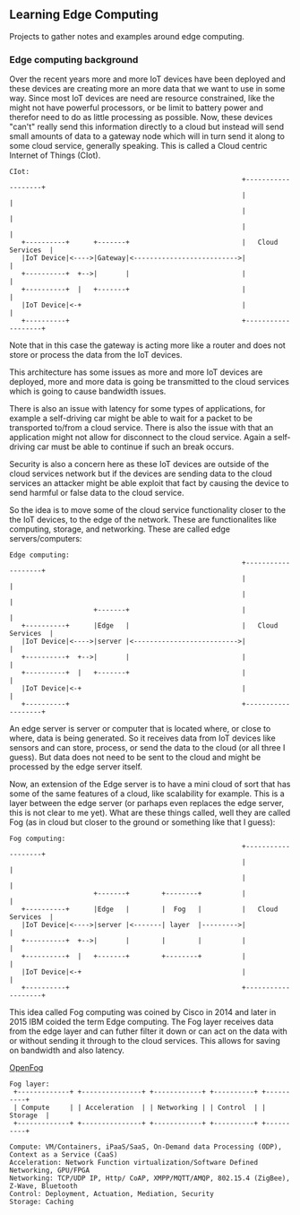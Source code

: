 ## Learning Edge Computing
Projects to gather notes and examples around edge computing.

### Edge computing background
Over the recent years more and more IoT devices have been deployed and these
devices are creating more an more data that we want to use in some way. Since
most IoT devices are need are resource constrained, like the might not have
powerful processors, or be limit to battery power and therefor need to do as
little processing as possible. Now, these devices "can't" really send this
information directly to a cloud but instead will send small amounts of data
to a gateway node which will in turn send it along to some cloud service,
generally speaking. This is called a Cloud centric Internet of Things (CIot).
```
CIot:
                                                          +-------------------+
                                                          |                   |
                                                          |                   |
                                                          |                   |
   +----------+      +-------+                            |   Cloud Services  |
   |IoT Device|<---->|Gateway|<-------------------------->|                   |
   +----------+  +-->|       |                            |                   |
   +----------+  |   +-------+                            |                   |
   |IoT Device|<-+                                        |                   |
   +----------+                                           +-------------------+
```
Note that in this case the gateway is acting more like a router and does not
store or process the data from the IoT devices.



This architecture has some issues as more and more IoT devices are deployed,
more and more data is going be transmitted to the cloud services which is going
to cause bandwidth issues.

There is also an issue with latency for some types of applications, for example
a self-driving car might be able to wait for a packet to be transported to/from
a cloud service.
There is also the issue with that an application might not allow for disconnect
to the cloud service. Again a self-driving car must be able to continue if such
an break occurs.

Security is also a concern here as these IoT devices are outside of the cloud
services network but if the devices are sending data to the cloud services an
attacker might be able exploit that fact by causing the device to send harmful
or false data to the cloud service.

So the idea is to move some of the cloud service functionality closer to the
the IoT devices, to the edge of the network. These are functionalites like
computing, storage, and networking. These are called edge servers/computers:
```
Edge computing:
                                                          +-------------------+
                                                          |                   |
                                                          |                   |
                     +-------+                            |                   |
   +----------+      |Edge   |                            |   Cloud Services  |
   |IoT Device|<---->|server |<-------------------------->|                   |
   +----------+  +-->|       |                            |                   |
   +----------+  |   +-------+                            |                   |
   |IoT Device|<-+                                        |                   |
   +----------+                                           +-------------------+
```
An edge server is server or computer that is located where, or close to where,
data is being generated. So it receives data from IoT devices like sensors and
can store, process, or send the data to the cloud (or all three I guess). But
data does not need to be sent to the cloud and might be processed by the edge
server itself.


Now, an extension of the Edge server is to have a mini cloud of sort that has
some of the same features of a cloud, like scalability for example. This is
a layer between the edge server (or parhaps even replaces the edge server, this
is not clear to me yet). What are these things called, well they are called Fog
(as in cloud but closer to the ground or something like that I guess):
```
Fog computing:
                                                          +-------------------+
                                                          |                   |
                                                          |                   |
                     +-------+        +--------+          |                   |
   +----------+      |Edge   |        |  Fog   |          |   Cloud Services  |
   |IoT Device|<---->|server |<-------| layer  |--------->|                   |
   +----------+  +-->|       |        |        |          |                   |
   +----------+  |   +-------+        +--------+          |                   |
   |IoT Device|<-+                                        |                   |
   +----------+                                           +-------------------+
```
This idea called Fog computing was coined by Cisco in 2014 and later in 2015
IBM coided the term Edge computing.
The Fog layer receives data from the edge layer and can futher filter it down or
can act on the data with or without sending it through to the cloud services.
This allows for saving on bandwidth and also latency.

[OpenFog](https://opcfoundation.org/markets-collaboration/openfog/)


```
Fog layer:
 +-------------+ +---------------+ +------------+ +----------+ +----------+
 | Compute     | | Acceleration  | | Networking | | Control  | | Storage  |
 +-------------+ +---------------+ +------------+ +----------+ +----------+

Compute: VM/Containers, iPaaS/SaaS, On-Demand data Processing (ODP), Context as a Service (CaaS)
Acceleration: Network Function virtualization/Software Defined Networking, GPU/FPGA
Networking: TCP/UDP IP, Http/ CoAP, XMPP/MQTT/AMQP, 802.15.4 (ZigBee), Z-Wave, Bluetooth
Control: Deployment, Actuation, Mediation, Security
Storage: Caching
```
